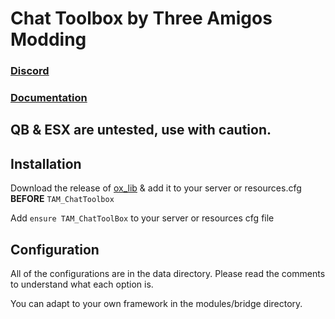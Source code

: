# Chat Toolbox by Three Amigos Modding

### [Discord](https://discord.gg/threeamigos)

### [Documentation](https://docs.threeamigos.shop)

## QB & ESX are untested, use with caution.

## Installation

Download the release of [ox_lib](https://github.com/overextended/ox_lib) & add it to your server or resources.cfg **BEFORE** `TAM_ChatToolbox`

Add `ensure TAM_ChatToolBox` to your server or resources cfg file

## Configuration

All of the configurations are in the data directory. Please read the comments to understand what each option is.

You can adapt to your own framework in the modules/bridge directory.